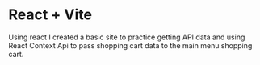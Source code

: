 # React + Vite

Using react I created a basic site to practice getting API data and using React Context Api to pass shopping cart data to the main menu shopping cart.
